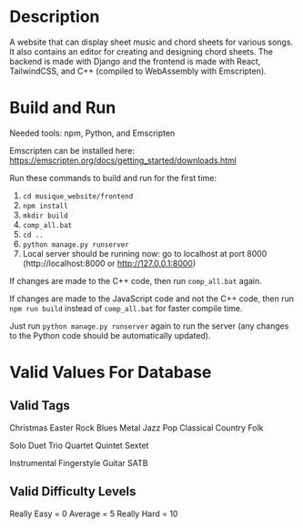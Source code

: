 # Description

A website that can display sheet music and chord sheets for various songs. It also contains an editor for creating and designing chord sheets.
The backend is made with Django and the frontend is made with React, TailwindCSS, and C++ (compiled to WebAssembly with Emscripten).

# Build and Run

Needed tools: npm, Python, and Emscripten

Emscripten can be installed here: https://emscripten.org/docs/getting_started/downloads.html

Run these commands to build and run for the first time:

1. `cd musique_website/frontend`
2. `npm install`
3. `mkdir build`
4. `comp_all.bat`
5. `cd ..`
6. `python manage.py runserver`
7. Local server should be running now: go to localhost at port 8000 (http://localhost:8000 or http://127.0.0.1:8000)

If changes are made to the C++ code, then run `comp_all.bat` again.

If changes are made to the JavaScript code and not the C++ code, then run `npm run build` instead of `comp_all.bat` for faster compile time.

Just run `python manage.py runserver` again to run the server (any changes to the Python code should be automatically updated).

# Valid Values For Database

## Valid Tags

Christmas
Easter
Rock
Blues
Metal
Jazz
Pop
Classical
Country
Folk

Solo
Duet
Trio
Quartet
Quintet
Sextet

Instrumental
Fingerstyle Guitar
SATB

## Valid Difficulty Levels

Really Easy = 0
Average = 5
Really Hard = 10
